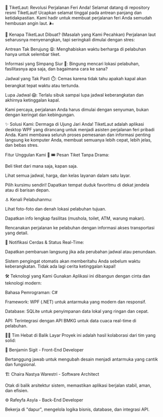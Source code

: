 🚢 TiketLaut: Revolusi Perjalanan Feri Anda!
Selamat datang di repository resmi TiketLaut! Ucapkan selamat tinggal pada antrean panjang dan ketidakpastian. Kami hadir untuk membuat perjalanan feri Anda semudah hembusan angin laut. 🌬️

🤔 Kenapa TiketLaut Dibuat? (Masalah yang Kami Pecahkan)
Perjalanan laut seharusnya menyenangkan, tapi seringkali dimulai dengan stres:

Antrean Tak Berujung 😩: Menghabiskan waktu berharga di pelabuhan hanya untuk selembar tiket.

Informasi yang Simpang Siur 🤔: Bingung mencari lokasi pelabuhan, fasilitasnya apa saja, dan bagaimana cara ke sana?

Jadwal yang Tak Pasti ⏱️: Cemas karena tidak tahu apakah kapal akan berangkat tepat waktu atau tertunda.

Lupa Jadwal 😱: Terlalu sibuk sampai lupa jadwal keberangkatan dan akhirnya ketinggalan kapal.

Kami percaya, perjalanan Anda harus dimulai dengan senyuman, bukan dengan keringat dan kebingungan.

✨ Solusi Kami: Dermaga di Ujung Jari Anda!
TiketLaut adalah aplikasi desktop WPF yang dirancang untuk menjadi asisten perjalanan feri pribadi Anda. Kami membawa seluruh proses pemesanan dan informasi penting langsung ke komputer Anda, membuat semuanya lebih cepat, lebih jelas, dan bebas stres.

Fitur Unggulan Kami 🌟
🎟️ Pesan Tiket Tanpa Drama:

Beli tiket dari mana saja, kapan saja.

Lihat semua jadwal, harga, dan kelas layanan dalam satu layar.

Pilih kursimu sendiri! Dapatkan tempat duduk favoritmu di dekat jendela atau di barisan depan.

⚓ Kenali Pelabuhanmu:

Lihat foto-foto dan denah lokasi pelabuhan tujuan.

Dapatkan info lengkap fasilitas (mushola, toilet, ATM, warung makan).

Rencanakan perjalanan ke pelabuhan dengan informasi akses transportasi yang detail.

🔔 Notifikasi Cerdas & Status Real-Time:

Dapatkan pembaruan langsung jika ada perubahan jadwal atau penundaan.

Sistem pengingat otomatis akan memberitahu Anda sebelum waktu keberangkatan. Tidak ada lagi cerita ketinggalan kapal!

🛠️ Teknologi yang Kami Gunakan
Aplikasi ini dibangun dengan cinta dan teknologi modern:

Bahasa Pemrograman: C#

Framework: WPF (.NET) untuk antarmuka yang modern dan responsif.

Database: SQLite untuk penyimpanan data lokal yang ringan dan cepat.

API: Terintegrasi dengan API BMKG untuk data cuaca real-time di pelabuhan.

👩‍💻 Tim Hebat di Balik Layar
Proyek ini adalah hasil kolaborasi dari tim yang solid:

🎨 Benjamin Sigit - Front-End Developer

Bertanggung jawab untuk mengubah desain menjadi antarmuka yang cantik dan fungsional.

🏗️ Chaira Nastya Warestri - Software Architect

Otak di balik arsitektur sistem, memastikan aplikasi berjalan stabil, aman, dan efisien.

⚙️ Rafeyfa Asyla - Back-End Developer

Bekerja di "dapur", mengelola logika bisnis, database, dan integrasi API.
